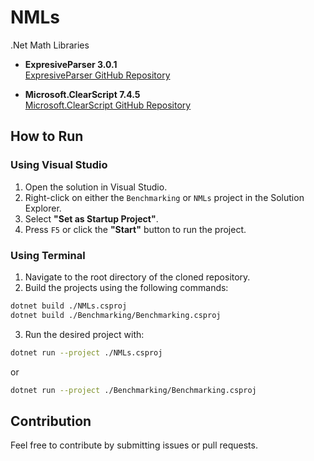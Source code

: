 # NMLs
.Net Math Libraries

- **ExpresiveParser 3.0.1**  
  [ExpresiveParser GitHub Repository](https://github.com/bijington/expressive)

- **Microsoft.ClearScript 7.4.5**  
  [Microsoft.ClearScript GitHub Repository](https://github.com/Microsoft/ClearScript)

## How to Run

### Using Visual Studio

1. Open the solution in Visual Studio.
2. Right-click on either the `Benchmarking` or `NMLs` project in the Solution Explorer.
3. Select **"Set as Startup Project"**.
4. Press `F5` or click the **"Start"** button to run the project.

### Using Terminal

1. Navigate to the root directory of the cloned repository.
2. Build the projects using the following commands:

```bash
dotnet build ./NMLs.csproj
dotnet build ./Benchmarking/Benchmarking.csproj
```

3. Run the desired project with:
```bash
dotnet run --project ./NMLs.csproj
```
or
```bash
dotnet run --project ./Benchmarking/Benchmarking.csproj
```

## Contribution
Feel free to contribute by submitting issues or pull requests.
